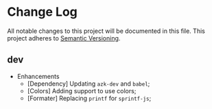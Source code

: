 # Change Log

All notable changes to this project will be documented in this file.
This project adheres to [Semantic Versioning](http://semver.org/).

## dev

* Enhancements
  * [Dependency] Updating `azk-dev` and `babel`;
  * [Colors] Adding support to use colors;
  * [Formater] Replacing `printf` for `sprintf-js`;
